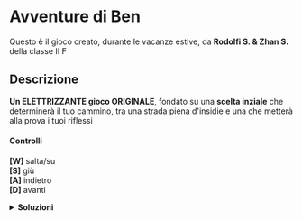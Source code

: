 # Avventure di Ben

Questo è il gioco creato, durante le vacanze estive, da __Rodolfi S. & Zhan S.__ della classe II F

## Descrizione 

__Un ELETTRIZZANTE gioco ORIGINALE__, fondato su una __scelta inziale__ che determinerà il tuo cammino, tra una strada piena d'insidie e una che metterà alla prova i tuoi riflessi

#### Controlli

__[W]__ salta/su  
__[S]__ giù  
__[A]__ indietro  
__[D]__ avanti


<details>
<summary>
<b>Soluzioni</b>
</summary>
<p>Hey Hey</p>
</details>

